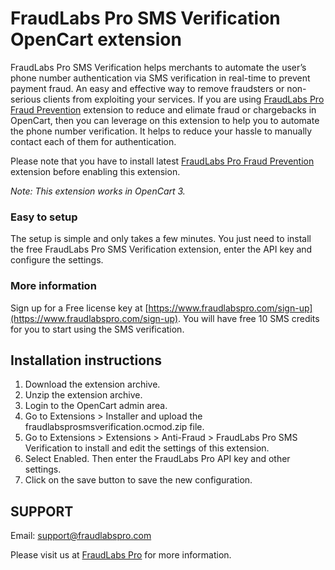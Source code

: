 # FraudLabs Pro SMS Verification OpenCart extension
FraudLabs Pro SMS Verification helps merchants to automate the user’s phone number authentication via SMS verification in real-time to prevent payment fraud. An easy and effective way to remove fraudsters or non-serious clients from exploiting your services. If you are using [FraudLabs Pro Fraud Prevention](https://github.com/fraudlabspro/opencart3) extension to reduce and elimate fraud or chargebacks in OpenCart, then you can leverage on this extension to help you to automate the phone number verification. It helps to reduce your hassle to manually contact each of them for authentication.

Please note that you have to install latest [FraudLabs Pro Fraud Prevention](https://github.com/fraudlabspro/opencart3) extension before enabling this extension.

*Note: This extension works in OpenCart 3.*

### Easy to setup
The setup is simple and only takes a few minutes. You just need to install the free FraudLabs Pro SMS Verification extension, enter the API key and configure the settings.

### More information
Sign up for a Free license key at [https://www.fraudlabspro.com/sign-up](https://www.fraudlabspro.com/sign-up). You will have free 10 SMS credits for you to start using the SMS verification.

## Installation instructions
1. Download the extension archive.
1. Unzip the extension archive.
1. Login to the OpenCart admin area.
1. Go to Extensions > Installer and upload the fraudlabsprosmsverification.ocmod.zip file.
1. Go to Extensions > Extensions > Anti-Fraud > FraudLabs Pro SMS Verification to install and edit the settings of this extension.
1. Select Enabled. Then enter the FraudLabs Pro API key and other settings.
1. Click on the save button to save the new configuration.

## SUPPORT
Email: support@fraudlabspro.com

Please visit us at [FraudLabs Pro](https://www.fraudlabspro.com/supported-platforms/opencart/) for more information.
